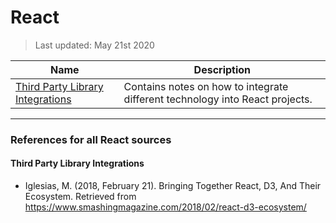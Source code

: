 # React

> Last updated: May 21st 2020


| Name | Description |
|---|---|
| [Third Party Library Integrations](./tech_integration/third_party_integrations.md) | Contains notes on how to integrate different technology into React projects.|

___

### References for all React sources

#### Third Party Library Integrations
- Iglesias, M. (2018, February 21). Bringing Together React, D3, And Their Ecosystem. Retrieved from https://www.smashingmagazine.com/2018/02/react-d3-ecosystem/


